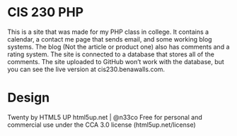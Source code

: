 # CIS 230 PHP 

This is a site that was made for my PHP class in college. It contains a calendar, a contact me page that sends email, and some working blog systems. The blog (Not the article or product one) also has comments and a rating system. The site is connected to a database that stores all of the comments. The site uploaded to GitHub won’t work with the database, but you can see the live version at cis230.benawalls.com.

# Design
 
Twenty by HTML5 UP
html5up.net | @n33co
Free for personal and commercial use under the CCA 3.0 license (html5up.net/license)
